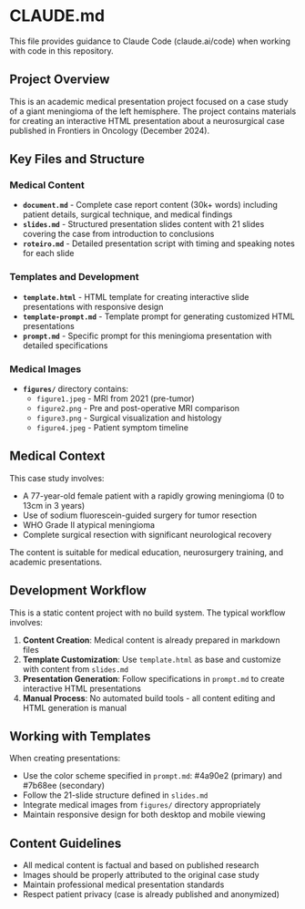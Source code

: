 # CLAUDE.md

This file provides guidance to Claude Code (claude.ai/code) when working with code in this repository.

## Project Overview

This is an academic medical presentation project focused on a case study of a giant meningioma of the left hemisphere. The project contains materials for creating an interactive HTML presentation about a neurosurgical case published in Frontiers in Oncology (December 2024).

## Key Files and Structure

### Medical Content
- **`document.md`** - Complete case report content (30k+ words) including patient details, surgical technique, and medical findings
- **`slides.md`** - Structured presentation slides content with 21 slides covering the case from introduction to conclusions
- **`roteiro.md`** - Detailed presentation script with timing and speaking notes for each slide

### Templates and Development
- **`template.html`** - HTML template for creating interactive slide presentations with responsive design
- **`template-prompt.md`** - Template prompt for generating customized HTML presentations
- **`prompt.md`** - Specific prompt for this meningioma presentation with detailed specifications

### Medical Images
- **`figures/`** directory contains:
  - `figure1.jpeg` - MRI from 2021 (pre-tumor)
  - `figure2.png` - Pre and post-operative MRI comparison
  - `figure3.png` - Surgical visualization and histology
  - `figure4.jpeg` - Patient symptom timeline

## Medical Context

This case study involves:
- A 77-year-old female patient with a rapidly growing meningioma (0 to 13cm in 3 years)
- Use of sodium fluorescein-guided surgery for tumor resection
- WHO Grade II atypical meningioma
- Complete surgical resection with significant neurological recovery

The content is suitable for medical education, neurosurgery training, and academic presentations.

## Development Workflow

This is a static content project with no build system. The typical workflow involves:

1. **Content Creation**: Medical content is already prepared in markdown files
2. **Template Customization**: Use `template.html` as base and customize with content from `slides.md`
3. **Presentation Generation**: Follow specifications in `prompt.md` to create interactive HTML presentations
4. **Manual Process**: No automated build tools - all content editing and HTML generation is manual

## Working with Templates

When creating presentations:
- Use the color scheme specified in `prompt.md`: #4a90e2 (primary) and #7b68ee (secondary)
- Follow the 21-slide structure defined in `slides.md`
- Integrate medical images from `figures/` directory appropriately
- Maintain responsive design for both desktop and mobile viewing

## Content Guidelines

- All medical content is factual and based on published research
- Images should be properly attributed to the original case study
- Maintain professional medical presentation standards
- Respect patient privacy (case is already published and anonymized)